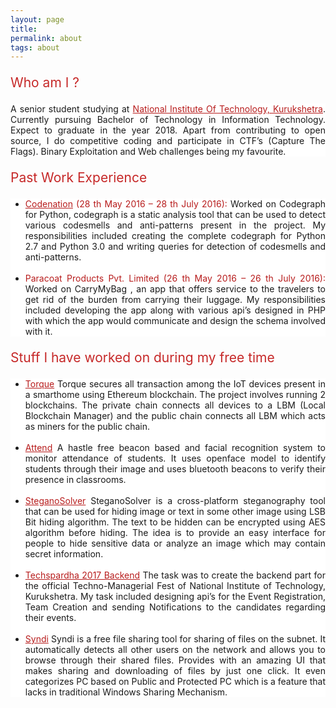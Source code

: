 ```yaml
---
layout: page
title: 
permalink: about
tags: about
---
```


<p class="heading">Who am I ?</p>
<p class="content">
A senior student studying at <a class="hyperlink" href="http://www.nitkkr.ac.in/">National Institute Of Technology, Kurukshetra</a>. Currently pursuing Bachelor of Technology in Information Technology. Expect to graduate in the year 2018. Apart from contributing to open source, I do competitive coding and participate in CTF’s (Capture The Flags). Binary Exploitation and Web challenges being my favourite.
</p>

<p class="heading">Past Work Experience</p>
<ul class="content">
<li><span class="highlight"><a href="http://codenation.co.in/" class="hyperlink">Codenation</a> (28 th May 2016 – 28 th July 2016):</span>
 Worked on Codegraph for Python, codegraph is a static
analysis tool that can be used to detect various codesmells and anti-patterns present in the project. My
responsibilities included creating the complete codegraph for Python 2.7 and Python 3.0 and writing
queries for detection of codesmells and anti-patterns.</li>
<br>
<li><span class="highlight">Paracoat Products Pvt. Limited (26 th May 2016 – 26 th July 2016):</span> Worked on CarryMyBag , an app that
offers service to the travelers to get rid of the burden from carrying their luggage. My responsibilities
included developing the app along with various api’s designed in PHP with which the app would
communicate and design the schema involved with it.</li>
</ul>

<p class="heading">Stuff I have worked on during my free time</p>
<ul class="content">
<li><a href="http://github.com/MacBox7/torque/" class="hyperlink">Torque</a>
 Torque secures all transaction among the IoT devices present in a smarthome
 using Ethereum blockchain. The project involves running 2 blockchains. The private chain
 connects all devices to a LBM (Local Blockchain Manager) and the public chain connects
 all LBM which acts as miners for the public chain.</li>
<br>
<li><a href="https://github.com/MacBox7/attend-backend/" class="hyperlink">Attend</a>
 A hastle free beacon based and facial recognition system to monitor attendance of students. It
 uses openface model to identify students through their image and uses bluetooth beacons to 
 verify their presence in classrooms.</li>
<br>
<li><a href="https://github.com/MacBox7/Image-Steganography" class="hyperlink">SteganoSolver</a> SteganoSolver is a cross-platform steganography tool that can
be used for hiding image or text in some other image using LSB Bit hiding algorithm. The text to be hidden
can be encrypted using AES algorithm before hiding. The idea is to provide an easy interface for people to
hide sensitive data or analyze an image which may contain secret information.</li>  
<br>
<li><a href="https://github.com/gawdsnitkkr/techspardha-17-backend" class="hyperlink">Techspardha 2017 Backend</a> The task was to create the backend part for
the official Techno-Managerial Fest of National Institute of Technology, Kurukshetra. My task included designing api’s for the Event Registration, Team Creation and
sending Notifications to the candidates regarding their events.</li>    
<br>
<li><a href="https://github.com/MacBox7/Excal2016-Syndi" class="hyperlink">Syndi</a> Syndi is a free file sharing tool for sharing of files on the subnet. It
automatically detects all other users on the network and allows you to browse through their shared files.
Provides with an amazing UI that makes sharing and downloading of files by just one click. It even
categorizes PC based on Public and Protected PC which is a feature that lacks in traditional Windows
Sharing Mechanism. 

<style>
.heading {
    color:#c62828;
    font-size:1.5em;
}

.content {
    text-align:justify;
    background: #ffffff;
}

a.hyperlink {
    color:#b71c1c;
    text-decoration-color: none !important;
}

a.hyperlink:hover, a.hyperlink:active {
    color:#c51162;
    text-decoration-color: none !important;
}

.highlight {
    color:#b71c1c;
    text-decoration-color: none !important;
}
</style>